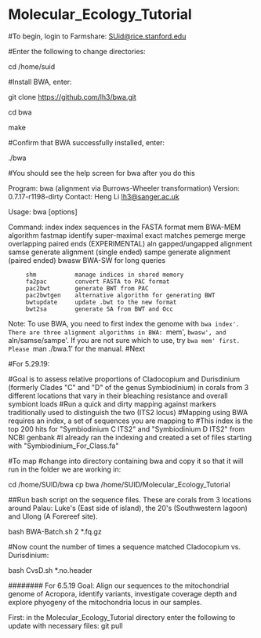 # Molecular_Ecology_Tutorial
#To begin, login to Farmshare:
SUid@rice.stanford.edu

#Enter the following to change directories:

cd /home/suid

#Install BWA, enter:

git clone https://github.com/lh3/bwa.git

cd bwa

make

#Confirm that BWA successfully installed, enter:

./bwa

#You should see the help screen for bwa after you do this

Program: bwa (alignment via Burrows-Wheeler transformation)
Version: 0.7.17-r1198-dirty
Contact: Heng Li <lh3@sanger.ac.uk>

Usage:   bwa <command> [options]

Command: index         index sequences in the FASTA format
         mem           BWA-MEM algorithm
         fastmap       identify super-maximal exact matches
         pemerge       merge overlapping paired ends (EXPERIMENTAL)
         aln           gapped/ungapped alignment
         samse         generate alignment (single ended)
         sampe         generate alignment (paired ended)
         bwasw         BWA-SW for long queries

         shm           manage indices in shared memory
         fa2pac        convert FASTA to PAC format
         pac2bwt       generate BWT from PAC
         pac2bwtgen    alternative algorithm for generating BWT
         bwtupdate     update .bwt to the new format
         bwt2sa        generate SA from BWT and Occ

Note: To use BWA, you need to first index the genome with `bwa index'.
      There are three alignment algorithms in BWA: `mem', `bwasw', and
      `aln/samse/sampe'. If you are not sure which to use, try `bwa mem'
      first. Please `man ./bwa.1' for the manual.
#Next


#For 5.29.19:

#Goal is to assess relative proportions of Cladocopium and Durisdinium (formerly Clades "C" and "D" of the genus Symbiodinium) in corals from 3 different locations that vary in their bleaching resistance and overall symbiont loads
#Run a quick and dirty mapping against markers traditionally used to distinguish the two (ITS2 locus)
#Mapping using BWA requires an index, a set of sequences you are mapping to
#This index is the top 200 hits for "Symbiodinium C ITS2" and "Symbiodinium D ITS2" from NCBI genbank
#I already ran the indexing and created a set of files starting with "Symbiodinium_For_Class.fa"

#To map 
#change into directory containing bwa and copy it so that it will run in the folder we are working in:

cd /home/SUID/bwa
cp bwa /home/SUID/Molecular_Ecology_Tutorial

##Run bash script on the sequence files. These are corals from 3 locations around Palau: Luke's (East side of island), the 20's (Southwestern lagoon) and Ulong (A Forereef site).

bash BWA-Batch.sh 2 *.fq.gz

#Now count the number of times a sequence matched Cladocopium vs. Durisdinium:

bash CvsD.sh *.no.header

######## For 6.5.19
Goal: Align our sequences to the mitochondrial genome of Acropora, identify variants, investigate coverage depth and explore phyogeny of the mitochondria locus in our samples.

First: in the Molecular_Ecology_Tutorial directory enter the following to update with necessary files:
git pull










